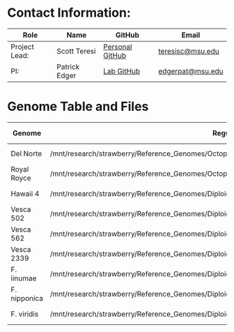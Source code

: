 # Contact Information:
| Role          | Name          | GitHub                                                  | Email              |
|---------------|---------------|---------------------------------------------------------|--------------------|
| Project Lead: | Scott Teresi  | [Personal GitHub](https://github.com/sjteresi) | <teresisc@msu.edu> |
| PI:           | Patrick Edger | [Lab GitHub](https://github.com/EdgerLab)               | <edgerpat@msu.edu> |

# Genome Table and Files
| **Genome**   | **Regular Fasta**                                                                                         | **CDS FASTA**                                                                                                                          | **Gene Annotation**                                                                                                          | **TE Density** |
|--------------|-----------------------------------------------------------------------------------------------------------|----------------------------------------------------------------------------------------------------------------------------------------|------------------------------------------------------------------------------------------------------------------------------|----------------|
| Del Norte    | /mnt/research/strawberry/Reference_Genomes/Octoploids/Del_Norte/DelNorte_ragtag.scaffolds.fasta            | (TODO) Make via GFFRead: /mnt/research/edgerpat_lab/Scotty/Strawberry_Domestication/results/Del_Norte/Del_Norte_CDS_NewNames.fa.gz     | /mnt/research/strawberry/Reference_Genomes/Octoploids/Del_Norte/DelNorte-salt_maker_annotation.renamed.gff                   | TODO           |
| Royal Royce  | /mnt/research/strawberry/Reference_Genomes/Octoploids/Royal_Royce/farr1.fa                                | (TODO) Make via GFFRead: /mnt/research/edgerpat_lab/Scotty/Strawberry_Domestication/results/Royal_Royce/Royal_Royce_CDS_NewNames.fa.gz | /mnt/research/strawberry/Reference_Genomes/Octoploids/Royal_Royce/farr1.gene_models.gff                                      | TODO           |
| Hawaii 4     | /mnt/research/strawberry/Reference_Genomes/Diploids/Fragaria_vesca/Hawaii-4/H4_FASTA.fa                   | TODO) Make via GFFRead: /mnt/research/edgerpat_lab/Scotty/Strawberry_Domestication/results/H4/H4_CDS_NewNames.fa.gz                    | /mnt/research/strawberry/Reference_Genomes/Diploids/Fragaria_vesca/Hawaii-4/Fragaria_vesca_v4.0.a1.transcripts.gff3          | TODO           |
| Vesca 502    | /mnt/research/strawberry/Reference_Genomes/Diploids/Fragaria_vesca/502/502.ragtag.scaffolds.renamed.fasta | TODO) Make via GFFRead: /mnt/research/edgerpat_lab/Scotty/Strawberry_Domestication/results/Vesca_502/Vesca_502_CDS_NewNames.fa.gz      | /mnt/research/strawberry/Reference_Genomes/Diploids/Fragaria_vesca/502/502_maker_annotation.gff.v1.2.agat.gff                | Not creating   |
| Vesca 562    | /mnt/research/strawberry/Reference_Genomes/Diploids/Fragaria_vesca/562/562.ragtag.scaffolds.renamed.fasta | (TODO) Make via GFFRead: /mnt/research/edgerpat_lab/Scotty/Strawberry_Domestication/results/Vesca_562/Vesca_562_CDS_NewNames.fa.gz     | /mnt/research/strawberry/Reference_Genomes/Diploids/Fragaria_vesca/562/562_maker_annotation.gff.v1.2.agat.gff                | Not creating   |
| Vesca 2339   | /mnt/research/strawberry/Reference_Genomes/Diploids/Fragaria_vesca/1008/Renamed_2339/2339.final.fasta     | (TODO) Make via GFFRead: /mnt/research/edgerpat_lab/Scotty/Strawberry_Domestication/results/Vesca_2339/Vesca_2339_CDS_NewNames.fa.gz   | /mnt/research/strawberry/Reference_Genomes/Diploids/Fragaria_vesca/1008/Renamed_2339/2339_maker_annotation.gff.v1.2.agat.gff | Not creating   |
| F. iinumae   | /mnt/research/strawberry/Reference_Genomes/Diploids/F_iinumae/FII.fasta                                   | Pre-existing: /mnt/research/strawberry/Reference_Genomes/Diploids/F_iinumae/FII.cds                                                    | Not using                                                                                                                    | Not creating   |
| F. nipponica | /mnt/research/strawberry/Reference_Genomes/Diploids/F_nipponica/nipponica.ragtag.scaffolds.fasta          | Not creating or using                                                                                                                  | Not available                                                                                                                | Not creating   |
| F. viridis   | /mnt/research/strawberry/Reference_Genomes/Diploids/F_viridis/viridis.ragtag.scaffolds.fasta              | Not creating or using                                                                                                                  | Not available                                                                                                                | Not creating   |
